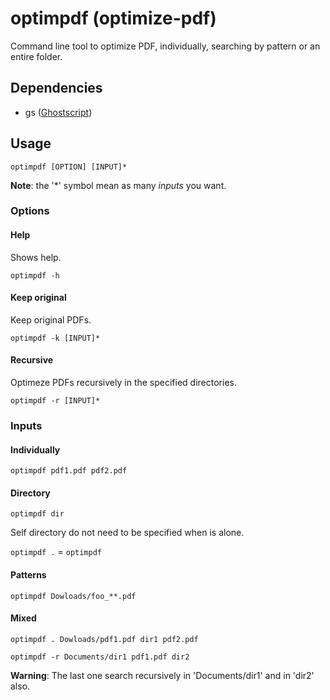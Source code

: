 # optimpdf (optimize-pdf) 

Command line tool to optimize PDF, individually, searching by pattern or an entire folder.

## Dependencies

- gs ([Ghostscript](https://www.ghostscript.com/))

## Usage

`optimpdf [OPTION] [INPUT]*`

**Note**: the '*' symbol mean as many _inputs_ you want.

### Options

#### Help 

Shows help.

`optimpdf -h`

#### Keep original

Keep original PDFs. 

`optimpdf -k [INPUT]*`

#### Recursive

Optimeze PDFs recursively in the specified directories.

`optimpdf -r [INPUT]*`

### Inputs

#### Individually

`optimpdf pdf1.pdf pdf2.pdf`

#### Directory

`optimpdf dir`

Self directory do not need to be specified when is alone. 

`optimpdf .` = `optimpdf`

#### Patterns 

`optimpdf Dowloads/foo_**.pdf`

#### Mixed

`optimpdf . Dowloads/pdf1.pdf dir1 pdf2.pdf`

`optimpdf -r Documents/dir1 pdf1.pdf dir2`

**Warning**: The last one search recursively in 'Documents/dir1' and in 'dir2' also.  
